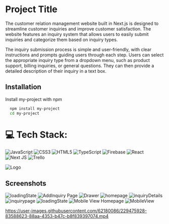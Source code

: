 
# Project Title


The customer relation management website built in Next.js is designed to streamline customer inquiries and improve customer satisfaction. The website features an inquiry system that allows users to easily submit inquiries and categorize them based on inquiry types.

The inquiry submission process is simple and user-friendly, with clear instructions and prompts guiding users through each step. Users can select the appropriate inquiry type from a dropdown menu, such as product support, billing inquiries, or general questions. They can then provide a detailed description of their inquiry in a text box.


## Installation

Install my-project with npm

```bash
  npm install my-project
  cd my-project
```
    

# 💻 Tech Stack:
![JavaScript](https://img.shields.io/badge/javascript-%23323330.svg?style=for-the-badge&logo=javascript&logoColor=%23F7DF1E) ![CSS3](https://img.shields.io/badge/css3-%231572B6.svg?style=for-the-badge&logo=css3&logoColor=white) ![HTML5](https://img.shields.io/badge/html5-%23E34F26.svg?style=for-the-badge&logo=html5&logoColor=white) ![TypeScript](https://img.shields.io/badge/typescript-%23007ACC.svg?style=for-the-badge&logo=typescript&logoColor=white) ![Firebase](https://img.shields.io/badge/firebase-%23039BE5.svg?style=for-the-badge&logo=firebase) ![React](https://img.shields.io/badge/react-%2320232a.svg?style=for-the-badge&logo=react&logoColor=%2361DAFB) ![Next JS](https://img.shields.io/badge/Next-black?style=for-the-badge&logo=next.js&logoColor=white) ![Trello](https://img.shields.io/badge/Trello-%23026AA7.svg?style=for-the-badge&logo=Trello&logoColor=white)
    
    
![Logo](https://user-images.githubusercontent.com/62180086/229376366-1232eeb6-da92-4d2c-a678-0452acd00922.jpg)





## Screenshots
![loadingState](https://user-images.githubusercontent.com/62180086/229376418-58195b05-1c9e-4fae-a914-f4c252f6f65e.png)
![AddInquiry Page](https://user-images.githubusercontent.com/62180086/229376476-3ce4d819-9e4a-443d-869e-21f2118f0590.png)
![Drawer](https://user-images.githubusercontent.com/62180086/229376480-6aedfef6-a67f-4c55-a1ea-0229a69d4e0f.png)
![homepage](https://user-images.githubusercontent.com/62180086/229376483-186566c2-80aa-4a22-bc6e-5bd7f5ea8666.png)
![inquiryDetails](https://user-images.githubusercontent.com/62180086/229376485-6369d404-f241-41af-9f7a-a5c1ee583f91.png)
![inquirypage](https://user-images.githubusercontent.com/62180086/229376496-ab1b4c48-a0a1-47f4-924f-aea86d5e51d5.png)
![loadingState](https://user-images.githubusercontent.com/62180086/229376499-4a707f90-1758-40f7-9987-3b4c414d7522.png)
![Mobile View Homepage](https://user-images.githubusercontent.com/62180086/229376503-822aca9a-1bbc-4916-b0a7-072c16271b38.png)
![MobileView](https://user-images.githubusercontent.com/62180086/229376513-9d6a9fb0-4bdb-4cff-8322-0b5ae48d1bdc.png)



https://user-images.githubusercontent.com/62180086/229475928-83588623-88aa-4353-b47c-b8f839397074.mp4
